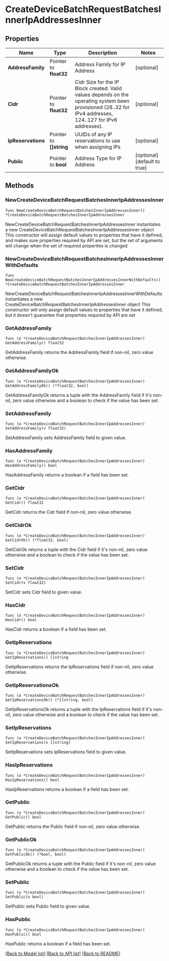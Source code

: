 # CreateDeviceBatchRequestBatchesInnerIpAddressesInner

## Properties

Name | Type | Description | Notes
------------ | ------------- | ------------- | -------------
**AddressFamily** | Pointer to **float32** | Address Family for IP Address | [optional] 
**Cidr** | Pointer to **float32** | Cidr Size for the IP Block created. Valid values depends on the operating system been provisioned (28..32 for IPv4 addresses, 124..127 for IPv6 addresses). | [optional] 
**IpReservations** | Pointer to **[]string** | UUIDs of any IP reservations to use when assigning IPs | [optional] 
**Public** | Pointer to **bool** | Address Type for IP Address | [optional] [default to true]

## Methods

### NewCreateDeviceBatchRequestBatchesInnerIpAddressesInner

`func NewCreateDeviceBatchRequestBatchesInnerIpAddressesInner() *CreateDeviceBatchRequestBatchesInnerIpAddressesInner`

NewCreateDeviceBatchRequestBatchesInnerIpAddressesInner instantiates a new CreateDeviceBatchRequestBatchesInnerIpAddressesInner object
This constructor will assign default values to properties that have it defined,
and makes sure properties required by API are set, but the set of arguments
will change when the set of required properties is changed

### NewCreateDeviceBatchRequestBatchesInnerIpAddressesInnerWithDefaults

`func NewCreateDeviceBatchRequestBatchesInnerIpAddressesInnerWithDefaults() *CreateDeviceBatchRequestBatchesInnerIpAddressesInner`

NewCreateDeviceBatchRequestBatchesInnerIpAddressesInnerWithDefaults instantiates a new CreateDeviceBatchRequestBatchesInnerIpAddressesInner object
This constructor will only assign default values to properties that have it defined,
but it doesn't guarantee that properties required by API are set

### GetAddressFamily

`func (o *CreateDeviceBatchRequestBatchesInnerIpAddressesInner) GetAddressFamily() float32`

GetAddressFamily returns the AddressFamily field if non-nil, zero value otherwise.

### GetAddressFamilyOk

`func (o *CreateDeviceBatchRequestBatchesInnerIpAddressesInner) GetAddressFamilyOk() (*float32, bool)`

GetAddressFamilyOk returns a tuple with the AddressFamily field if it's non-nil, zero value otherwise
and a boolean to check if the value has been set.

### SetAddressFamily

`func (o *CreateDeviceBatchRequestBatchesInnerIpAddressesInner) SetAddressFamily(v float32)`

SetAddressFamily sets AddressFamily field to given value.

### HasAddressFamily

`func (o *CreateDeviceBatchRequestBatchesInnerIpAddressesInner) HasAddressFamily() bool`

HasAddressFamily returns a boolean if a field has been set.

### GetCidr

`func (o *CreateDeviceBatchRequestBatchesInnerIpAddressesInner) GetCidr() float32`

GetCidr returns the Cidr field if non-nil, zero value otherwise.

### GetCidrOk

`func (o *CreateDeviceBatchRequestBatchesInnerIpAddressesInner) GetCidrOk() (*float32, bool)`

GetCidrOk returns a tuple with the Cidr field if it's non-nil, zero value otherwise
and a boolean to check if the value has been set.

### SetCidr

`func (o *CreateDeviceBatchRequestBatchesInnerIpAddressesInner) SetCidr(v float32)`

SetCidr sets Cidr field to given value.

### HasCidr

`func (o *CreateDeviceBatchRequestBatchesInnerIpAddressesInner) HasCidr() bool`

HasCidr returns a boolean if a field has been set.

### GetIpReservations

`func (o *CreateDeviceBatchRequestBatchesInnerIpAddressesInner) GetIpReservations() []string`

GetIpReservations returns the IpReservations field if non-nil, zero value otherwise.

### GetIpReservationsOk

`func (o *CreateDeviceBatchRequestBatchesInnerIpAddressesInner) GetIpReservationsOk() (*[]string, bool)`

GetIpReservationsOk returns a tuple with the IpReservations field if it's non-nil, zero value otherwise
and a boolean to check if the value has been set.

### SetIpReservations

`func (o *CreateDeviceBatchRequestBatchesInnerIpAddressesInner) SetIpReservations(v []string)`

SetIpReservations sets IpReservations field to given value.

### HasIpReservations

`func (o *CreateDeviceBatchRequestBatchesInnerIpAddressesInner) HasIpReservations() bool`

HasIpReservations returns a boolean if a field has been set.

### GetPublic

`func (o *CreateDeviceBatchRequestBatchesInnerIpAddressesInner) GetPublic() bool`

GetPublic returns the Public field if non-nil, zero value otherwise.

### GetPublicOk

`func (o *CreateDeviceBatchRequestBatchesInnerIpAddressesInner) GetPublicOk() (*bool, bool)`

GetPublicOk returns a tuple with the Public field if it's non-nil, zero value otherwise
and a boolean to check if the value has been set.

### SetPublic

`func (o *CreateDeviceBatchRequestBatchesInnerIpAddressesInner) SetPublic(v bool)`

SetPublic sets Public field to given value.

### HasPublic

`func (o *CreateDeviceBatchRequestBatchesInnerIpAddressesInner) HasPublic() bool`

HasPublic returns a boolean if a field has been set.


[[Back to Model list]](../README.md#documentation-for-models) [[Back to API list]](../README.md#documentation-for-api-endpoints) [[Back to README]](../README.md)


